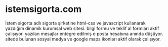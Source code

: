 # istemsigorta.com
İstem sigorta adlı sigorta şirketine html-css ve javascript kullanarak yazdığım dinamik kurumsal web sitesi. bilgi formu ve teklif al formları aktif çalışıyor. yazılan mesajlar entegre edilmiş e posta hesabına anında düşüyor. sitede bulunan sosyal medya ve google maps ikonları aktif olarak çalışıyor. 
